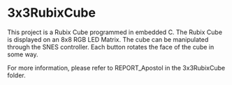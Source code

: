 # 3x3RubixCube

This project is a Rubix Cube programmed in embedded C. The Rubix Cube is displayed on an 8x8 RGB LED Matrix. The cube can be manipulated through the SNES controller. Each button rotates the face of the cube in some way.

For more information, please refer to REPORT_Apostol in the 3x3RubixCube folder.
